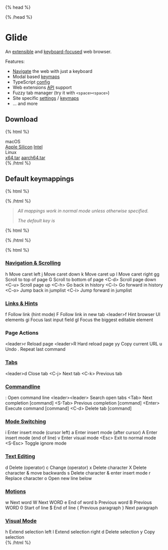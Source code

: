 {% head %}

<link rel="stylesheet" href="./index.css?v=" />
{% /head %}

# Glide

An [extensible](config.md) and [keyboard-focused](hints.md) web browser.

Features:

- [Navigate](hints.md) the web with just a keyboard
- Modal based [keymaps](keys.md)
- TypeScript [config](config.md)
- Web extensions [API](extensions.md) support
- Fuzzy tab manager (try it with `<space><space>`)
- Site specific [settings](cookbook.md#set-a-pref-for-a-specific-website) / [keymaps](cookbook.md#override-a-keymap-for-a-specific-website)
- ... and more

## Download

{% html %}

<div class="grid">
  <div class="download-platform">
    <span class="platform-label">macOS</span>
    <div class="download-buttons">
      <a href="https://release-assets.glide-browser.app/releases/0.1.38a/glide.macos-aarch64.dmg" class="download-link" target="_blank">Apple Silicon</a>
      <a href="https://release-assets.glide-browser.app/releases/0.1.38a/glide.macos-x86_64.dmg" class="download-link" target="_blank">Intel</a>
    </div>
  </div>
  <div class="download-platform">
    <span class="platform-label">Linux</span>
    <div class="download-buttons">
      <a href="https://release-assets.glide-browser.app/releases/0.1.38a/glide.linux-x86_64.tar.xz" class="download-link" target="_blank">x64.tar</a>
      <a href="https://release-assets.glide-browser.app/releases/0.1.38a/glide.linux-aarch64.tar.xz" class="download-link" target="_blank">aarch64.tar</a>
    </div>
  </div>
</div>
{% /html %}

## Default keymappings

{% html %}

<div id="default-keymappings-note">
{% /html %}

> _All mappings work in normal mode unless otherwise specified._
>
> _The default <leader> key is <space>_

{% html %}

</div>
{% /html %}

{% html %}

<div class="keymaps-container">
  <div class="keymap-section">
    <a href="#navigation"><h3 id="navigation">Navigation & Scrolling</h3></a>
    <div class="keymap-grid">
      <span class="keymap-key">h</span>
      <span class="keymap-desc">Move caret left</span>
      <span class="keymap-key">j</span>
      <span class="keymap-desc">Move caret down</span>
      <span class="keymap-key">k</span>
      <span class="keymap-desc">Move caret up</span>
      <span class="keymap-key">l</span>
      <span class="keymap-desc">Move caret right</span>
      <span class="keymap-key">gg</span>
      <span class="keymap-desc">Scroll to top of page</span>
      <span class="keymap-key">G</span>
      <span class="keymap-desc">Scroll to bottom of page</span>
      <span class="keymap-key">&lt;C-d&gt;</span>
      <span class="keymap-desc">Scroll page down</span>
      <span class="keymap-key">&lt;C-u&gt;</span>
      <span class="keymap-desc">Scroll page up</span>
      <span class="keymap-key">&lt;C-h&gt;</span>
      <span class="keymap-desc">Go back in history</span>
      <span class="keymap-key">&lt;C-l&gt;</span>
      <span class="keymap-desc">Go forward in history</span>
      <span class="keymap-key">&lt;C-o&gt;</span>
      <span class="keymap-desc">Jump back in jumplist</span>
      <span class="keymap-key">&lt;C-i&gt;</span>
      <span class="keymap-desc">Jump forward in jumplist</span>
    </div>
  </div>

<div class="keymap-section">
    <a href="#links"><h3 id="links">Links & Hints</h3></a>
    <div class="keymap-grid">
      <span class="keymap-key">f</span>
      <span class="keymap-desc">Follow link (hint mode)</span>
      <span class="keymap-key">F</span>
      <span class="keymap-desc">Follow link in new tab</span>
      <span class="keymap-key">&lt;leader&gt;f</span>
      <span class="keymap-desc">Hint browser UI elements</span>
      <span class="keymap-key">gi</span>
      <span class="keymap-desc">Focus last input field</span>
      <span class="keymap-key">gI</span>
      <span class="keymap-desc">Focus the biggest editable element</span>
    </div>
    <h3>Page Actions</h3>
    <div class="keymap-grid">
      <span class="keymap-key">&lt;leader&gt;r</span>
      <span class="keymap-desc">Reload page</span>
      <span class="keymap-key">&lt;leader&gt;R</span>
      <span class="keymap-desc">Hard reload page</span>
      <span class="keymap-key">yy</span>
      <span class="keymap-desc">Copy current URL</span>
      <span class="keymap-key">u</span>
      <span class="keymap-desc">Undo</span>
      <span class="keymap-key">.</span>
      <span class="keymap-desc">Repeat last command</span>
    </div>
  </div>

<div class="keymap-section">
    <a href="#tabs"><h3 id="tabs">Tabs</h3></a>
    <div class="keymap-grid">
      <span class="keymap-key">&lt;leader&gt;d</span>
      <span class="keymap-desc">Close tab</span>
      <span class="keymap-key">&lt;C-j&gt;</span>
      <span class="keymap-desc">Next tab</span>
      <span class="keymap-key">&lt;C-k&gt;</span>
      <span class="keymap-desc">Previous tab</span>
    </div>
  </div>

<div class="keymap-section">
    <a href="#commandline"><h3 id="commandline">Commandline</h3></a>
    <div class="keymap-grid">
      <span class="keymap-key">:</span>
      <span class="keymap-desc">Open command line</span>
      <span class="keymap-key">&lt;leader&gt;&lt;leader&gt;</span>
      <span class="keymap-desc">Search open tabs</span>
      <span class="keymap-key">&lt;Tab&gt;</span>
      <span class="keymap-desc">Next completion [command]</span>
      <span class="keymap-key">&lt;S-Tab&gt;</span>
      <span class="keymap-desc">Previous completion [command]</span>
      <span class="keymap-key">&lt;Enter&gt;</span>
      <span class="keymap-desc">Execute command [command]</span>
      <span class="keymap-key">&lt;C-d&gt;</span>
      <span class="keymap-desc">Delete tab [command]</span>
    </div>
  </div>

<div class="keymap-section">
    <a href="#modes"><h3 id="modes">Mode Switching</h3></a>
    <div class="keymap-grid">
      <span class="keymap-key">i</span>
      <span class="keymap-desc">Enter insert mode (cursor left)</span>
      <span class="keymap-key">a</span>
      <span class="keymap-desc">Enter insert mode (after cursor)</span>
      <span class="keymap-key">A</span>
      <span class="keymap-desc">Enter insert mode (end of line)</span>
      <span class="keymap-key">v</span>
      <span class="keymap-desc">Enter visual mode</span>
      <span class="keymap-key">&lt;Esc&gt;</span>
      <span class="keymap-desc">Exit to normal mode</span>
      <span class="keymap-key">&lt;S-Esc&gt;</span>
      <span class="keymap-desc">Toggle ignore mode</span>
    </div>
  </div>

<div class="keymap-section">
    <a href="#text-editing"><h3 id="text-editing">Text Editing</h3></a>
    <div class="keymap-grid">
      <span class="keymap-key">d</span>
      <span class="keymap-desc">Delete (operator)</span>
      <span class="keymap-key">c</span>
      <span class="keymap-desc">Change (operator)</span>
      <span class="keymap-key">x</span>
      <span class="keymap-desc">Delete character</span>
      <span class="keymap-key">X</span>
      <span class="keymap-desc">Delete character & move backwards</span>
      <span class="keymap-key">s</span>
      <span class="keymap-desc">Delete character & enter insert mode</span>
      <span class="keymap-key">r</span>
      <span class="keymap-desc">Replace character</span>
      <span class="keymap-key">o</span>
      <span class="keymap-desc">Open new line below</span>
    </div>
  </div>

<div class="keymap-section">
    <a href="#motions"><h3 id="motions">Motions</h3></a>
    <div class="keymap-grid">
      <span class="keymap-key">w</span>
      <span class="keymap-desc">Next word</span>
      <span class="keymap-key">W</span>
      <span class="keymap-desc">Next WORD</span>
      <span class="keymap-key">e</span>
      <span class="keymap-desc">End of word</span>
      <span class="keymap-key">b</span>
      <span class="keymap-desc">Previous word</span>
      <span class="keymap-key">B</span>
      <span class="keymap-desc">Previous WORD</span>
      <span class="keymap-key">0</span>
      <span class="keymap-desc">Start of line</span>
      <span class="keymap-key">$</span>
      <span class="keymap-desc">End of line</span>
      <span class="keymap-key">{</span>
      <span class="keymap-desc">Previous paragraph</span>
      <span class="keymap-key">}</span>
      <span class="keymap-desc">Next paragraph</span>
    </div>
  </div>

<div class="keymap-section">
    <a href="#visual-mode"><h3 id="visual-mode">Visual Mode</h3></a>
    <div class="keymap-grid">
      <span class="keymap-key">h</span>
      <span class="keymap-desc">Extend selection left</span>
      <span class="keymap-key">l</span>
      <span class="keymap-desc">Extend selection right</span>
      <span class="keymap-key">d</span>
      <span class="keymap-desc">Delete selection</span>
      <span class="keymap-key">y</span>
      <span class="keymap-desc">Copy selection</span>
    </div>
  </div>
</div>
{% /html %}
